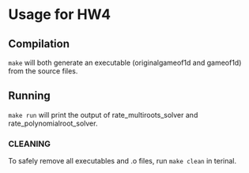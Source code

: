 # Usage for HW4

## Compilation

`make`  will both generate an executable (originalgameof1d and gameof1d) from the source files.


## Running

`make run`  will print the output of rate_multiroots_solver and rate_polynomialroot_solver.


### CLEANING

To safely remove all executables and .o files, run `make clean` in terinal.

